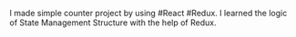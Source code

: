 I made simple counter project by using #React #Redux. I learned the logic of State Management Structure with the help of Redux. 
